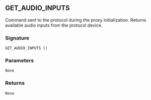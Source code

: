## GET\_AUDIO\_INPUTS

Command sent to the protocol during the proxy initialization. Returns available audio inputs from the protocol device.


### Signature

`GET_AUDIO_INPUTS ()`


### Parameters

`None`


### Returns

`None`